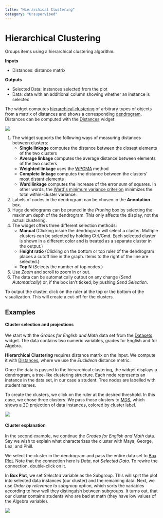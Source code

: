 ```yaml
---
title: "Hierarchical Clustering"
category: "Unsupervised"
---
```

Hierarchical Clustering
=======================

Groups items using a hierarchical clustering algorithm.

**Inputs**

- Distances: distance matrix

**Outputs**

- Selected Data: instances selected from the plot
- Data: data with an additional column showing whether an instance is selected

The widget computes [hierarchical clustering](https://en.wikipedia.org/wiki/Hierarchical_clustering) of arbitrary types of objects from a matrix of distances and shows a corresponding [dendrogram](https://en.wikipedia.org/wiki/Dendrogram). Distances can be computed with the [Distances](../../unsupervised/distances/) widget

![](../images/Hierarchical-Clustering.png)

1. The widget supports the following ways of measuring distances between clusters:
   - **Single linkage** computes the distance between the closest elements of the two clusters
   - **Average linkage** computes the average distance between elements of the two clusters
   - **Weighted linkage** uses the [WPGMA](http://research.amnh.org/~siddall/methods/day1.html) method
   - **Complete linkage** computes the distance between the clusters' most distant elements
   - **Ward linkage** computes the increase of the error sum of squares. In other words, the [Ward's minimum variance criterion](https://en.wikipedia.org/wiki/Ward%27s_method) minimizes the total within-cluster variance.
2. Labels of nodes in the dendrogram can be chosen in the **Annotation** box.
3. Huge dendrograms can be pruned in the *Pruning* box by selecting the maximum depth of the dendrogram. This only affects the display, not the actual clustering.
4. The widget offers three different selection methods:
   - **Manual** (Clicking inside the dendrogram will select a cluster. Multiple clusters can be selected by holding Ctrl/Cmd. Each selected cluster is shown in a different color and is treated as a separate cluster in the output.)
   - **Height ratio** (Clicking on the bottom or top ruler of the dendrogram places a cutoff line in the graph. Items to the right of the line are selected.)
   - **Top N** (Selects the number of top nodes.)
5. Use *Zoom* and scroll to zoom in or out.
6. The data can be automatically output on any change (*Send Automatically*) or, if the box isn't ticked, by pushing *Send Selection*.

To output the cluster, click on the ruler at the top or the bottom of the visualization. This will create a cut-off for the clusters.

Examples
--------

#### Cluster selection and projections

We start with the *Grades for English and Math* data set from the [Datasets](../../data/datasets/) widget. The data contains two numeric variables, grades for English and for Algebra.

**Hierarchical Clustering** requires distance matrix on the input. We compute it with [Distances](../../unsupervised/distances/), where we use the *Euclidean* distance metric.

Once the data is passed to the hierarchical clustering, the widget displays a dendrogram, a tree-like clustering structure. Each node represents an instance in the data set, in our case a student. Tree nodes are labelled with student names.

To create the clusters, we click on the ruler at the desired threshold. In this case, we chose three clusters. We pass those clusters to [MDS](../../unsupervised/mds/), which shows a 2D projection of data instances, colored by cluster label.

![](../images/Hierarchical-Example1.png)

#### Cluster explanation

In the second example, we continue the *Grades for English and Math* data. Say we wish to explain what characterizes the cluster with Maya, George, Lea, and Phill.

We select the cluster in the dendrogram and pass the entire data set to [Box Plot](../../visualize/boxplot/). Note that the connection here is *Data*, not *Selected Data*. To rewire the connection, double-click on it.

In **Box Plot**, we set *Selected* variable as the Subgroup. This will split the plot into selected data instances (our cluster) and the remaining data. Next, we use *Order by relevance to subgroup* option, which sorts the variables according to how well they distinguish between subgroups. It turns out, that our cluster contains students who are bad at math (they have low values of the Algebra variable).

![](../images/Hierarchical-Example2.png)
